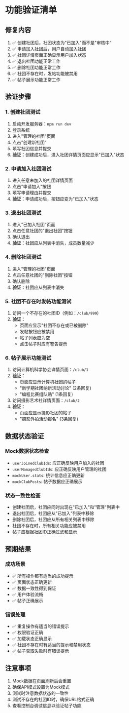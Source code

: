 # 功能验证清单

## 修复内容
1. ✅ 创建社团后，社团状态为"已加入"而不是"审核中"
2. ✅ 申请加入社团后，用户自动加入社团
3. ✅ 社团详情页面正确显示用户加入状态
4. ✅ 退出社团功能正常工作
5. ✅ 删除社团功能正常工作
6. ✅ 社团不存在时，发帖功能被禁用
7. ✅ 帖子展示功能正常工作

## 验证步骤

### 1. 创建社团测试
1. 启动开发服务器：`npm run dev`
2. 登录系统
3. 进入"管理的社团"页面
4. 点击"创建新社团"
5. 填写社团信息并提交
6. **验证**：创建成功后，进入社团详情页面应显示"已加入"状态

### 2. 申请加入社团测试
1. 进入任意未加入的社团详情页面
2. 点击"申请加入"按钮
3. 填写申请理由并提交
4. **验证**：申请成功后，按钮应变为"已加入"状态

### 3. 退出社团测试
1. 进入"已加入社团"页面
2. 点击任意社团的"退出社团"按钮
3. 确认退出
4. **验证**：社团应从列表中消失，成员数量减少

### 4. 删除社团测试
1. 进入"管理的社团"页面
2. 点击任意社团的"删除社团"按钮
3. 确认删除
4. **验证**：社团应从列表中消失

### 5. 社团不存在时发帖功能测试
1. 访问一个不存在的社团ID（例如：`/club/999`）
2. **验证**：
   - 页面应显示"社团不存在或已被删除"
   - 发帖按钮应被禁用
   - 帖子列表应为空
   - 点击帖子时应有警告提示

### 6. 帖子展示功能测试
1. 访问计算机科学协会详情页面：`/club/1`
2. **验证**：
   - 页面应显示计算机社团的帖子
   - "新学期社团纳新活动讨论" (2条回复)
   - "编程比赛组队贴" (1条回复)
3. 访问摄影艺术社详情页面：`/club/2`
4. **验证**：
   - 页面应显示摄影社团的帖子
   - "摄影外拍活动报名" (3条回复)

## 数据状态验证

### Mock数据状态检查
- `userJoinedClubIds`: 应正确反映用户加入的社团
- `userManagedClubIds`: 应正确反映用户管理的社团
- `mockUser.stats`: 统计信息应正确更新
- `mockClubPosts`: 帖子数据应正确展示

### 状态一致性检查
- 创建社团后，社团应同时出现在"已加入"和"管理"列表中
- 退出社团后，社团应从"已加入"列表中移除
- 删除社团后，社团应从所有相关列表中移除
- 社团不存在时，所有相关功能应被禁用
- 帖子应根据社团ID正确过滤和显示

## 预期结果

### 成功场景
- ✅ 所有操作都有适当的成功提示
- ✅ 页面状态正确更新
- ✅ 数据一致性得到保证
- ✅ 用户体验流畅
- ✅ 帖子正确展示

### 错误处理
- ✅ 重复操作有适当的错误提示
- ✅ 权限验证正确
- ✅ 加载状态正确显示
- ✅ 社团不存在时有适当的提示和禁用状态
- ✅ 帖子获取失败时有错误提示

## 注意事项
1. Mock数据在页面刷新后会重置
2. 确保API模式设置为Mock模式
3. 测试时注意数据状态的一致性
4. 测试不存在的社团ID时，确保URL格式正确
5. 查看控制台调试信息以验证帖子功能 